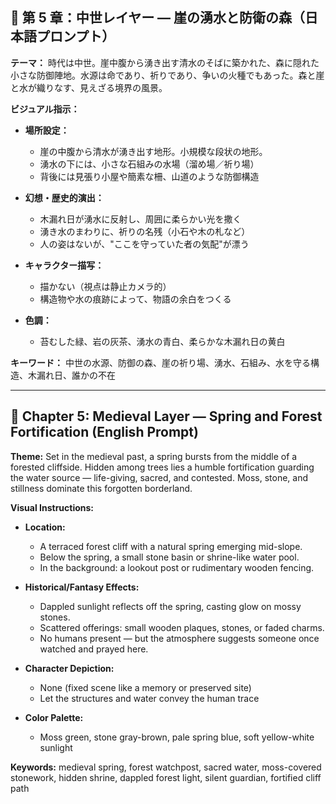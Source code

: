 ## 🎨 第 5 章：中世レイヤー — 崖の湧水と防衛の森（日本語プロンプト）

**テーマ：**
時代は中世。崖中腹から湧き出す清水のそばに築かれた、森に隠れた小さな防御陣地。水源は命であり、祈りであり、争いの火種でもあった。森と崖と水が織りなす、見えざる境界の風景。

**ビジュアル指示：**

- **場所設定：**

  - 崖の中腹から清水が湧き出す地形。小規模な段状の地形。
  - 湧水の下には、小さな石組みの水場（溜め場／祈り場）
  - 背後には見張り小屋や簡素な柵、山道のような防御構造

- **幻想・歴史的演出：**

  - 木漏れ日が湧水に反射し、周囲に柔らかい光を撒く
  - 湧き水のまわりに、祈りの名残（小石や木の札など）
  - 人の姿はないが、"ここを守っていた者の気配"が漂う

- **キャラクター描写：**

  - 描かない（視点は静止カメラ的）
  - 構造物や水の痕跡によって、物語の余白をつくる

- **色調：**
  - 苔むした緑、岩の灰茶、湧水の青白、柔らかな木漏れ日の黄白

**キーワード：**
中世の水源、防御の森、崖の祈り場、湧水、石組み、水を守る構造、木漏れ日、誰かの不在

---

## 🎨 Chapter 5: Medieval Layer — Spring and Forest Fortification (English Prompt)

**Theme:**
Set in the medieval past, a spring bursts from the middle of a forested cliffside. Hidden among trees lies a humble fortification guarding the water source — life-giving, sacred, and contested. Moss, stone, and stillness dominate this forgotten borderland.

**Visual Instructions:**

- **Location:**

  - A terraced forest cliff with a natural spring emerging mid-slope.
  - Below the spring, a small stone basin or shrine-like water pool.
  - In the background: a lookout post or rudimentary wooden fencing.

- **Historical/Fantasy Effects:**

  - Dappled sunlight reflects off the spring, casting glow on mossy stones.
  - Scattered offerings: small wooden plaques, stones, or faded charms.
  - No humans present — but the atmosphere suggests someone once watched and prayed here.

- **Character Depiction:**

  - None (fixed scene like a memory or preserved site)
  - Let the structures and water convey the human trace

- **Color Palette:**
  - Moss green, stone gray-brown, pale spring blue, soft yellow-white sunlight

**Keywords:**
medieval spring, forest watchpost, sacred water, moss-covered stonework, hidden shrine, dappled forest light, silent guardian, fortified cliff path
